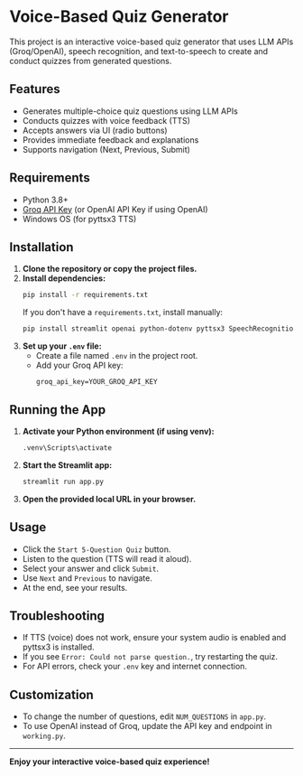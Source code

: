 # Voice-Based Quiz Generator

This project is an interactive voice-based quiz generator that uses LLM APIs (Groq/OpenAI), speech recognition, and text-to-speech to create and conduct quizzes from generated questions.

## Features
- Generates multiple-choice quiz questions using LLM APIs
- Conducts quizzes with voice feedback (TTS)
- Accepts answers via UI (radio buttons)
- Provides immediate feedback and explanations
- Supports navigation (Next, Previous, Submit)

## Requirements
- Python 3.8+
- [Groq API Key](https://console.groq.com/keys) (or OpenAI API Key if using OpenAI)
- Windows OS (for pyttsx3 TTS)

## Installation
1. **Clone the repository or copy the project files.**
2. **Install dependencies:**
   ```bash
   pip install -r requirements.txt
   ```
   If you don't have a `requirements.txt`, install manually:
   ```bash
   pip install streamlit openai python-dotenv pyttsx3 SpeechRecognition
   ```
3. **Set up your `.env` file:**
   - Create a file named `.env` in the project root.
   - Add your Groq API key:
     ```
     groq_api_key=YOUR_GROQ_API_KEY
     ```

## Running the App
1. **Activate your Python environment (if using venv):**
   ```bash
   .venv\Scripts\activate
   ```
2. **Start the Streamlit app:**
   ```bash
   streamlit run app.py
   ```
3. **Open the provided local URL in your browser.**

## Usage
- Click the `Start 5-Question Quiz` button.
- Listen to the question (TTS will read it aloud).
- Select your answer and click `Submit`.
- Use `Next` and `Previous` to navigate.
- At the end, see your results.

## Troubleshooting
- If TTS (voice) does not work, ensure your system audio is enabled and pyttsx3 is installed.
- If you see `Error: Could not parse question.`, try restarting the quiz.
- For API errors, check your `.env` key and internet connection.

## Customization
- To change the number of questions, edit `NUM_QUESTIONS` in `app.py`.
- To use OpenAI instead of Groq, update the API key and endpoint in `working.py`.

---

**Enjoy your interactive voice-based quiz experience!**
